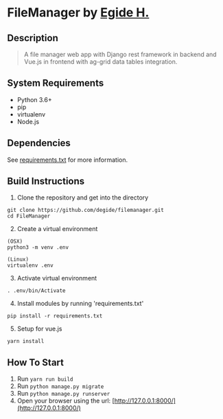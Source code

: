 # FileManager by <a href="https://github.com/degide">Egide H.</a>


## Description

> A file manager web app with Django rest framework in backend and Vue.js in frontend with ag-grid data tables integration.

## System Requirements
* Python 3.6+
* pip
* virtualenv
* Node.js

## Dependencies
See [requirements.txt](https://github.com/degide/filemanager/blob/master/requirements.txt) for more information.

## Build Instructions

1. Clone the repository and get into the directory
```
git clone https://github.com/degide/filemanager.git
cd FileManager
```
2. Create a virtual environment
```
(OSX)
python3 -m venv .env

(Linux)
virtualenv .env
```

3. Activate virtual environment
```
. .env/bin/Activate
```

4. Install modules by running 'requirements.txt'
```
pip install -r requirements.txt
```

5. Setup for vue.js
```
yarn install
```

## How To Start

1.  Run `yarn run build`
2.  Run `python manage.py migrate`
3.  Run `python manage.py runserver`
4.  Open your browser using the url: [http://127.0.0.1:8000/](http://127.0.0.1:8000/)
